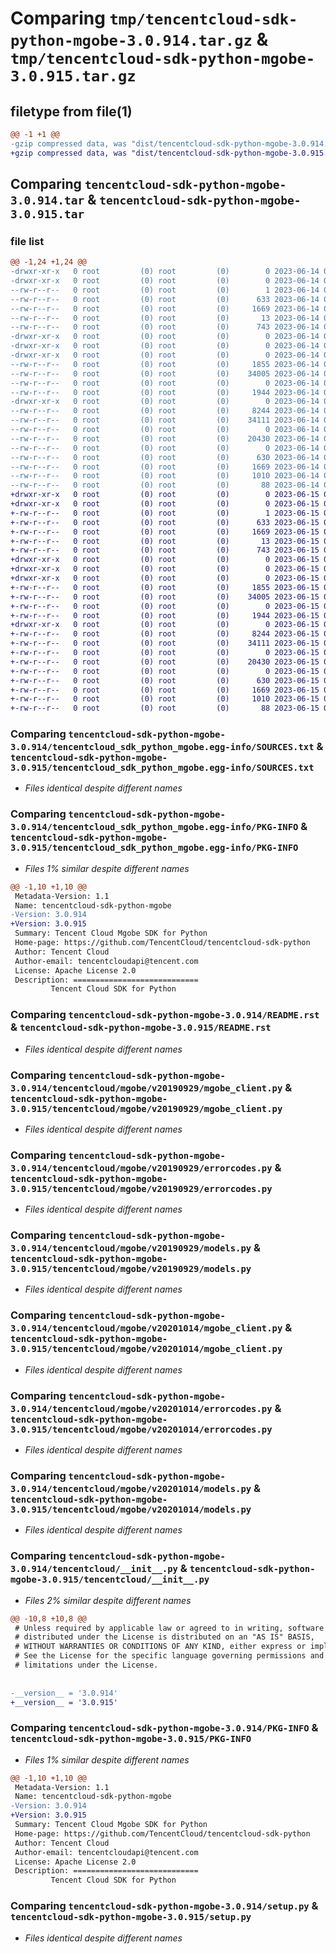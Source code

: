 # Comparing `tmp/tencentcloud-sdk-python-mgobe-3.0.914.tar.gz` & `tmp/tencentcloud-sdk-python-mgobe-3.0.915.tar.gz`

## filetype from file(1)

```diff
@@ -1 +1 @@
-gzip compressed data, was "dist/tencentcloud-sdk-python-mgobe-3.0.914.tar", last modified: Wed Jun 14 00:30:02 2023, max compression
+gzip compressed data, was "dist/tencentcloud-sdk-python-mgobe-3.0.915.tar", last modified: Thu Jun 15 00:29:15 2023, max compression
```

## Comparing `tencentcloud-sdk-python-mgobe-3.0.914.tar` & `tencentcloud-sdk-python-mgobe-3.0.915.tar`

### file list

```diff
@@ -1,24 +1,24 @@
-drwxr-xr-x   0 root         (0) root         (0)        0 2023-06-14 00:30:02.000000 tencentcloud-sdk-python-mgobe-3.0.914/
-drwxr-xr-x   0 root         (0) root         (0)        0 2023-06-14 00:30:02.000000 tencentcloud-sdk-python-mgobe-3.0.914/tencentcloud_sdk_python_mgobe.egg-info/
--rw-r--r--   0 root         (0) root         (0)        1 2023-06-14 00:30:02.000000 tencentcloud-sdk-python-mgobe-3.0.914/tencentcloud_sdk_python_mgobe.egg-info/dependency_links.txt
--rw-r--r--   0 root         (0) root         (0)      633 2023-06-14 00:30:02.000000 tencentcloud-sdk-python-mgobe-3.0.914/tencentcloud_sdk_python_mgobe.egg-info/SOURCES.txt
--rw-r--r--   0 root         (0) root         (0)     1669 2023-06-14 00:30:02.000000 tencentcloud-sdk-python-mgobe-3.0.914/tencentcloud_sdk_python_mgobe.egg-info/PKG-INFO
--rw-r--r--   0 root         (0) root         (0)       13 2023-06-14 00:30:02.000000 tencentcloud-sdk-python-mgobe-3.0.914/tencentcloud_sdk_python_mgobe.egg-info/top_level.txt
--rw-r--r--   0 root         (0) root         (0)      743 2023-06-14 00:30:01.000000 tencentcloud-sdk-python-mgobe-3.0.914/README.rst
-drwxr-xr-x   0 root         (0) root         (0)        0 2023-06-14 00:30:02.000000 tencentcloud-sdk-python-mgobe-3.0.914/tencentcloud/
-drwxr-xr-x   0 root         (0) root         (0)        0 2023-06-14 00:30:02.000000 tencentcloud-sdk-python-mgobe-3.0.914/tencentcloud/mgobe/
-drwxr-xr-x   0 root         (0) root         (0)        0 2023-06-14 00:30:02.000000 tencentcloud-sdk-python-mgobe-3.0.914/tencentcloud/mgobe/v20190929/
--rw-r--r--   0 root         (0) root         (0)     1855 2023-06-14 00:30:01.000000 tencentcloud-sdk-python-mgobe-3.0.914/tencentcloud/mgobe/v20190929/mgobe_client.py
--rw-r--r--   0 root         (0) root         (0)    34005 2023-06-14 00:30:01.000000 tencentcloud-sdk-python-mgobe-3.0.914/tencentcloud/mgobe/v20190929/errorcodes.py
--rw-r--r--   0 root         (0) root         (0)        0 2023-06-14 00:30:01.000000 tencentcloud-sdk-python-mgobe-3.0.914/tencentcloud/mgobe/v20190929/__init__.py
--rw-r--r--   0 root         (0) root         (0)     1944 2023-06-14 00:30:01.000000 tencentcloud-sdk-python-mgobe-3.0.914/tencentcloud/mgobe/v20190929/models.py
-drwxr-xr-x   0 root         (0) root         (0)        0 2023-06-14 00:30:02.000000 tencentcloud-sdk-python-mgobe-3.0.914/tencentcloud/mgobe/v20201014/
--rw-r--r--   0 root         (0) root         (0)     8244 2023-06-14 00:30:01.000000 tencentcloud-sdk-python-mgobe-3.0.914/tencentcloud/mgobe/v20201014/mgobe_client.py
--rw-r--r--   0 root         (0) root         (0)    34111 2023-06-14 00:30:01.000000 tencentcloud-sdk-python-mgobe-3.0.914/tencentcloud/mgobe/v20201014/errorcodes.py
--rw-r--r--   0 root         (0) root         (0)        0 2023-06-14 00:30:01.000000 tencentcloud-sdk-python-mgobe-3.0.914/tencentcloud/mgobe/v20201014/__init__.py
--rw-r--r--   0 root         (0) root         (0)    20430 2023-06-14 00:30:01.000000 tencentcloud-sdk-python-mgobe-3.0.914/tencentcloud/mgobe/v20201014/models.py
--rw-r--r--   0 root         (0) root         (0)        0 2023-06-14 00:30:01.000000 tencentcloud-sdk-python-mgobe-3.0.914/tencentcloud/mgobe/__init__.py
--rw-r--r--   0 root         (0) root         (0)      630 2023-06-14 00:30:01.000000 tencentcloud-sdk-python-mgobe-3.0.914/tencentcloud/__init__.py
--rw-r--r--   0 root         (0) root         (0)     1669 2023-06-14 00:30:02.000000 tencentcloud-sdk-python-mgobe-3.0.914/PKG-INFO
--rw-r--r--   0 root         (0) root         (0)     1010 2023-06-14 00:30:01.000000 tencentcloud-sdk-python-mgobe-3.0.914/setup.py
--rw-r--r--   0 root         (0) root         (0)       88 2023-06-14 00:30:02.000000 tencentcloud-sdk-python-mgobe-3.0.914/setup.cfg
+drwxr-xr-x   0 root         (0) root         (0)        0 2023-06-15 00:29:15.000000 tencentcloud-sdk-python-mgobe-3.0.915/
+drwxr-xr-x   0 root         (0) root         (0)        0 2023-06-15 00:29:15.000000 tencentcloud-sdk-python-mgobe-3.0.915/tencentcloud_sdk_python_mgobe.egg-info/
+-rw-r--r--   0 root         (0) root         (0)        1 2023-06-15 00:29:15.000000 tencentcloud-sdk-python-mgobe-3.0.915/tencentcloud_sdk_python_mgobe.egg-info/dependency_links.txt
+-rw-r--r--   0 root         (0) root         (0)      633 2023-06-15 00:29:15.000000 tencentcloud-sdk-python-mgobe-3.0.915/tencentcloud_sdk_python_mgobe.egg-info/SOURCES.txt
+-rw-r--r--   0 root         (0) root         (0)     1669 2023-06-15 00:29:15.000000 tencentcloud-sdk-python-mgobe-3.0.915/tencentcloud_sdk_python_mgobe.egg-info/PKG-INFO
+-rw-r--r--   0 root         (0) root         (0)       13 2023-06-15 00:29:15.000000 tencentcloud-sdk-python-mgobe-3.0.915/tencentcloud_sdk_python_mgobe.egg-info/top_level.txt
+-rw-r--r--   0 root         (0) root         (0)      743 2023-06-15 00:29:15.000000 tencentcloud-sdk-python-mgobe-3.0.915/README.rst
+drwxr-xr-x   0 root         (0) root         (0)        0 2023-06-15 00:29:15.000000 tencentcloud-sdk-python-mgobe-3.0.915/tencentcloud/
+drwxr-xr-x   0 root         (0) root         (0)        0 2023-06-15 00:29:15.000000 tencentcloud-sdk-python-mgobe-3.0.915/tencentcloud/mgobe/
+drwxr-xr-x   0 root         (0) root         (0)        0 2023-06-15 00:29:15.000000 tencentcloud-sdk-python-mgobe-3.0.915/tencentcloud/mgobe/v20190929/
+-rw-r--r--   0 root         (0) root         (0)     1855 2023-06-15 00:29:15.000000 tencentcloud-sdk-python-mgobe-3.0.915/tencentcloud/mgobe/v20190929/mgobe_client.py
+-rw-r--r--   0 root         (0) root         (0)    34005 2023-06-15 00:29:15.000000 tencentcloud-sdk-python-mgobe-3.0.915/tencentcloud/mgobe/v20190929/errorcodes.py
+-rw-r--r--   0 root         (0) root         (0)        0 2023-06-15 00:29:15.000000 tencentcloud-sdk-python-mgobe-3.0.915/tencentcloud/mgobe/v20190929/__init__.py
+-rw-r--r--   0 root         (0) root         (0)     1944 2023-06-15 00:29:15.000000 tencentcloud-sdk-python-mgobe-3.0.915/tencentcloud/mgobe/v20190929/models.py
+drwxr-xr-x   0 root         (0) root         (0)        0 2023-06-15 00:29:15.000000 tencentcloud-sdk-python-mgobe-3.0.915/tencentcloud/mgobe/v20201014/
+-rw-r--r--   0 root         (0) root         (0)     8244 2023-06-15 00:29:15.000000 tencentcloud-sdk-python-mgobe-3.0.915/tencentcloud/mgobe/v20201014/mgobe_client.py
+-rw-r--r--   0 root         (0) root         (0)    34111 2023-06-15 00:29:15.000000 tencentcloud-sdk-python-mgobe-3.0.915/tencentcloud/mgobe/v20201014/errorcodes.py
+-rw-r--r--   0 root         (0) root         (0)        0 2023-06-15 00:29:15.000000 tencentcloud-sdk-python-mgobe-3.0.915/tencentcloud/mgobe/v20201014/__init__.py
+-rw-r--r--   0 root         (0) root         (0)    20430 2023-06-15 00:29:15.000000 tencentcloud-sdk-python-mgobe-3.0.915/tencentcloud/mgobe/v20201014/models.py
+-rw-r--r--   0 root         (0) root         (0)        0 2023-06-15 00:29:15.000000 tencentcloud-sdk-python-mgobe-3.0.915/tencentcloud/mgobe/__init__.py
+-rw-r--r--   0 root         (0) root         (0)      630 2023-06-15 00:29:15.000000 tencentcloud-sdk-python-mgobe-3.0.915/tencentcloud/__init__.py
+-rw-r--r--   0 root         (0) root         (0)     1669 2023-06-15 00:29:15.000000 tencentcloud-sdk-python-mgobe-3.0.915/PKG-INFO
+-rw-r--r--   0 root         (0) root         (0)     1010 2023-06-15 00:29:15.000000 tencentcloud-sdk-python-mgobe-3.0.915/setup.py
+-rw-r--r--   0 root         (0) root         (0)       88 2023-06-15 00:29:15.000000 tencentcloud-sdk-python-mgobe-3.0.915/setup.cfg
```

### Comparing `tencentcloud-sdk-python-mgobe-3.0.914/tencentcloud_sdk_python_mgobe.egg-info/SOURCES.txt` & `tencentcloud-sdk-python-mgobe-3.0.915/tencentcloud_sdk_python_mgobe.egg-info/SOURCES.txt`

 * *Files identical despite different names*

### Comparing `tencentcloud-sdk-python-mgobe-3.0.914/tencentcloud_sdk_python_mgobe.egg-info/PKG-INFO` & `tencentcloud-sdk-python-mgobe-3.0.915/tencentcloud_sdk_python_mgobe.egg-info/PKG-INFO`

 * *Files 1% similar despite different names*

```diff
@@ -1,10 +1,10 @@
 Metadata-Version: 1.1
 Name: tencentcloud-sdk-python-mgobe
-Version: 3.0.914
+Version: 3.0.915
 Summary: Tencent Cloud Mgobe SDK for Python
 Home-page: https://github.com/TencentCloud/tencentcloud-sdk-python
 Author: Tencent Cloud
 Author-email: tencentcloudapi@tencent.com
 License: Apache License 2.0
 Description: ============================
         Tencent Cloud SDK for Python
```

### Comparing `tencentcloud-sdk-python-mgobe-3.0.914/README.rst` & `tencentcloud-sdk-python-mgobe-3.0.915/README.rst`

 * *Files identical despite different names*

### Comparing `tencentcloud-sdk-python-mgobe-3.0.914/tencentcloud/mgobe/v20190929/mgobe_client.py` & `tencentcloud-sdk-python-mgobe-3.0.915/tencentcloud/mgobe/v20190929/mgobe_client.py`

 * *Files identical despite different names*

### Comparing `tencentcloud-sdk-python-mgobe-3.0.914/tencentcloud/mgobe/v20190929/errorcodes.py` & `tencentcloud-sdk-python-mgobe-3.0.915/tencentcloud/mgobe/v20190929/errorcodes.py`

 * *Files identical despite different names*

### Comparing `tencentcloud-sdk-python-mgobe-3.0.914/tencentcloud/mgobe/v20190929/models.py` & `tencentcloud-sdk-python-mgobe-3.0.915/tencentcloud/mgobe/v20190929/models.py`

 * *Files identical despite different names*

### Comparing `tencentcloud-sdk-python-mgobe-3.0.914/tencentcloud/mgobe/v20201014/mgobe_client.py` & `tencentcloud-sdk-python-mgobe-3.0.915/tencentcloud/mgobe/v20201014/mgobe_client.py`

 * *Files identical despite different names*

### Comparing `tencentcloud-sdk-python-mgobe-3.0.914/tencentcloud/mgobe/v20201014/errorcodes.py` & `tencentcloud-sdk-python-mgobe-3.0.915/tencentcloud/mgobe/v20201014/errorcodes.py`

 * *Files identical despite different names*

### Comparing `tencentcloud-sdk-python-mgobe-3.0.914/tencentcloud/mgobe/v20201014/models.py` & `tencentcloud-sdk-python-mgobe-3.0.915/tencentcloud/mgobe/v20201014/models.py`

 * *Files identical despite different names*

### Comparing `tencentcloud-sdk-python-mgobe-3.0.914/tencentcloud/__init__.py` & `tencentcloud-sdk-python-mgobe-3.0.915/tencentcloud/__init__.py`

 * *Files 2% similar despite different names*

```diff
@@ -10,8 +10,8 @@
 # Unless required by applicable law or agreed to in writing, software
 # distributed under the License is distributed on an "AS IS" BASIS,
 # WITHOUT WARRANTIES OR CONDITIONS OF ANY KIND, either express or implied.
 # See the License for the specific language governing permissions and
 # limitations under the License.
 
 
-__version__ = '3.0.914'
+__version__ = '3.0.915'
```

### Comparing `tencentcloud-sdk-python-mgobe-3.0.914/PKG-INFO` & `tencentcloud-sdk-python-mgobe-3.0.915/PKG-INFO`

 * *Files 1% similar despite different names*

```diff
@@ -1,10 +1,10 @@
 Metadata-Version: 1.1
 Name: tencentcloud-sdk-python-mgobe
-Version: 3.0.914
+Version: 3.0.915
 Summary: Tencent Cloud Mgobe SDK for Python
 Home-page: https://github.com/TencentCloud/tencentcloud-sdk-python
 Author: Tencent Cloud
 Author-email: tencentcloudapi@tencent.com
 License: Apache License 2.0
 Description: ============================
         Tencent Cloud SDK for Python
```

### Comparing `tencentcloud-sdk-python-mgobe-3.0.914/setup.py` & `tencentcloud-sdk-python-mgobe-3.0.915/setup.py`

 * *Files identical despite different names*


